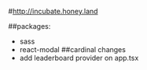 #http://incubate.honey.land

##packages: 
- sass
- react-modal
##cardinal changes 
- add leaderboard provider on app.tsx